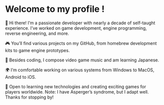 # Welcome to my profile !

👋 Hi there! I’m a passionate developer with nearly a decade of self-taught experience. I’ve worked on game development, engine programming, reverse engineering, and more.

🎮 You’ll find various projects on my GitHub, from homebrew development kits to game engine prototypes.

🎵 Besides coding, I compose video game music and am learning Japanese.

🌍 I’m comfortable working on various systems from Windows to MacOS, Android to iOS.

🚀 Open to learning new technologies and creating exciting games for players worldwide. Note: I have Asperger’s syndrome, but I adapt well. Thanks for stopping by! 

<!--
**SeleDreams/SeleDreams** is a ✨ _special_ ✨ repository because its `README.md` (this file) appears on your GitHub profile.
-->
